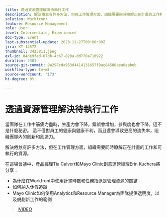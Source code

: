 ```yaml
---
title: 透過資源管理解決待執行工作
description: 解決倦怠有許多方法，但在工作管理方面，組織需要同時瞭解正在計畫的工作和可執行的資源。
solution: Workfront
feature: Resource Management
role: User
level: Intermediate, Experienced
doc-type: Event
last-substantial-update: 2023-11-27T00:00:00Z
jira: KT-14572
thumbnail: 3425811.jpeg
exl-id: 84de9fed-07db-4c67-829a-dd770a710922
duration: 2301
source-git-commit: 9a297cda953d4414131657f9ac84580aea0eabeb
workflow-type: tm+mt
source-wordcount: '173'
ht-degree: 0%

---
```


# 透過資源管理解決待執行工作

當團隊在工作中筋疲力盡時，生產力會下降，錯誤會增加，參與度也會下降，這不是什麼秘密。 這不僅對員工的健康與健康不利，而且還會導致更高的流失率，阻礙團隊內的創新和創造力。

解決倦怠有許多方法，但在工作管理方面，組織需要同時瞭解正在計畫的工作和可執行的資源。

在這場會議中，產品經理Tia Calvert和Mayo Clinic創意運營經理Erin Kuchera將分享：

* 為什麼在Workfront中使用計畫時數和任務指派是管理資源的關鍵
* 如何納入休假追蹤
* Mayo Clinic如何使用Analytics和Resource Manager為團隊提供透明度，以及規劃新工作的範例

>[!VIDEO](https://video.tv.adobe.com/v/3425811/?learn=on)
